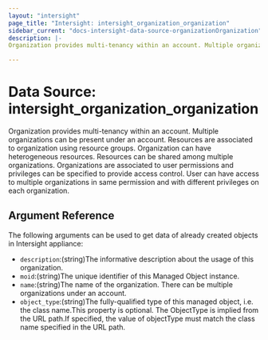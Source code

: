```yaml
---
layout: "intersight"
page_title: "Intersight: intersight_organization_organization"
sidebar_current: "docs-intersight-data-source-organizationOrganization"
description: |-
Organization provides multi-tenancy within an account. Multiple organizations can be present under an account. Resources are associated to organization using resource groups. Organization can have heterogeneous resources. Resources can be shared among multiple organizations. Organizations are associated to user permissions and privileges can be specified to provide access control. User can have access to multiple organizations in same permission and with different privileges on each organization.

---
```


# Data Source: intersight_organization_organization
Organization provides multi-tenancy within an account. Multiple organizations can be present under an account. Resources are associated to organization using resource groups. Organization can have heterogeneous resources. Resources can be shared among multiple organizations. Organizations are associated to user permissions and privileges can be specified to provide access control. User can have access to multiple organizations in same permission and with different privileges on each organization.

## Argument Reference
The following arguments can be used to get data of already created objects in Intersight appliance:
* `description`:(string)The informative description about the usage of this organization.
* `moid`:(string)The unique identifier of this Managed Object instance.
* `name`:(string)The name of the organization. There can be multiple organizations under an account.
* `object_type`:(string)The fully-qualified type of this managed object, i.e. the class name.This property is optional. The ObjectType is implied from the URL path.If specified, the value of objectType must match the class name specified in the URL path.
